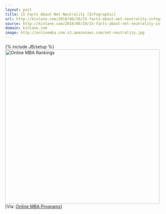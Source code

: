 ```yaml
---
layout: post
title: 15 Facts About Net Neutrality [Infographic]
url: http://kinlane.com/2010/08/20/15-facts-about-net-neutrality-infographic/
source: http://kinlane.com/2010/08/20/15-facts-about-net-neutrality-infographic/
domain: kinlane.com
image: http://onlinemba.com.s3.amazonaws.com/net-neutrality.jpg
---
```

{% include JB/setup %}<a href="http://www.readwriteweb.com/archives/15_facts_about_net_neutrality_infographic.php"><img src="http://onlinemba.com.s3.amazonaws.com/net-neutrality.jpg" border="0" alt="Online MBA Rankings" width="500" /></a> [Via: <a href="http://www.onlinemba.com/">Online MBA Programs</a>]